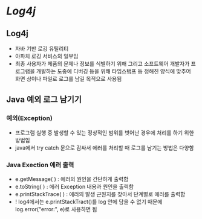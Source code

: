# _Log4j_

## Log4j

- 자바 기반 로깅 유틸리티
- 아파치 로깅 서비스의 일부임
- 최종 사용자가 제품의 문제나 정보를 식별하기 위해 그리고 소프트웨어 개발자가 프로그램을 개발하는 도중에 디버깅 등을 위해 타임스탬프 등 정해진 양식에 맞추어 화면 상이나 파일로 로그를 남길 목적으로 사용됨

## Java 예외 로그 남기기

### 예외(Exception)

- 프로그램 실행 중 발생할 수 있는 정상적인 범위를 벗어난 경우에 처리를 하기 위한 방법임
- java에서 try catch 문으로 감싸서 에러를 처리할 때 로그를 남기는 방법은 다양함

### Java Exection 에러 출력

- e.getMessage( ) : 에러의 원인을 간단하게 출력함
- e.toString( ) : 에러 Exception 내용과 원인을 출력함
- e.printStackTrace( ) : 에러의 발생 근원지를 찾아서 단계별로 에러를 출력함
- ! log4에서는 e.printStackTract()를 log 안에 담을 수 없기 때문에 log.error("error:", e)로 사용하면 됨
